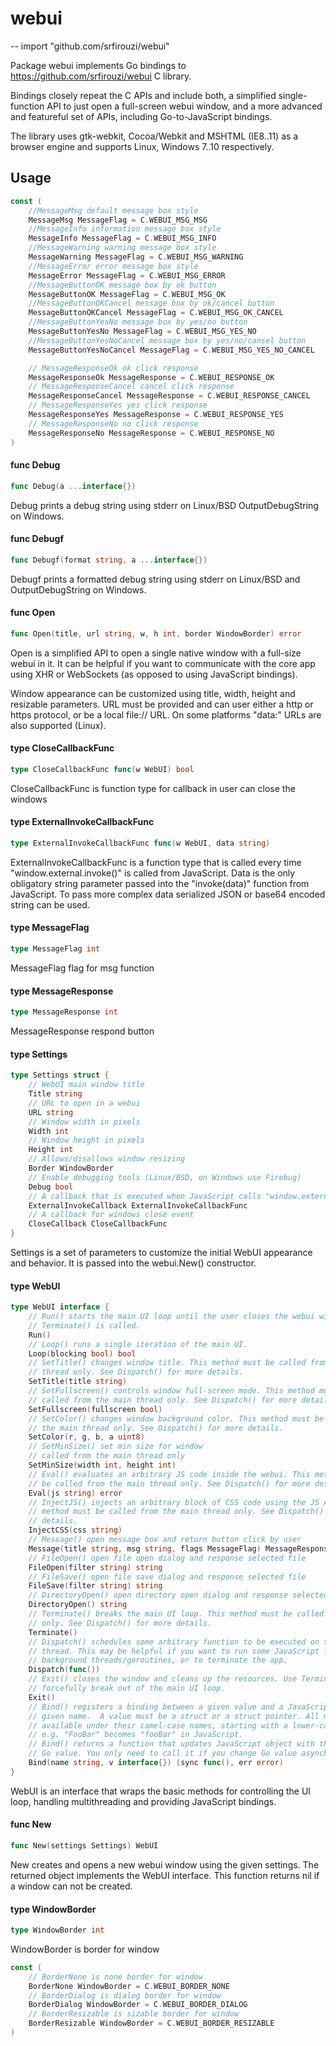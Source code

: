 # webui
--
    import "github.com/srfirouzi/webui"

Package webui implements Go bindings to https://github.com/srfirouzi/webui C
library.

Bindings closely repeat the C APIs and include both, a simplified
single-function API to just open a full-screen webui window, and a more advanced
and featureful set of APIs, including Go-to-JavaScript bindings.

The library uses gtk-webkit, Cocoa/Webkit and MSHTML (IE8..11) as a browser
engine and supports Linux, Windows 7..10 respectively.

## Usage

```go
const (
	//MessageMsg default message box style
	MessageMsg MessageFlag = C.WEBUI_MSG_MSG
	//MessageInfo information message box style
	MessageInfo MessageFlag = C.WEBUI_MSG_INFO
	//MessageWarning warning message box style
	MessageWarning MessageFlag = C.WEBUI_MSG_WARNING
	//MessageError error message box style
	MessageError MessageFlag = C.WEBUI_MSG_ERROR
	//MessageButtonOK message box by ok button
	MessageButtonOK MessageFlag = C.WEBUI_MSG_OK
	//MessageButtonOKCancel message box by ok/cancel button
	MessageButtonOKCancel MessageFlag = C.WEBUI_MSG_OK_CANCEL
	//MessageButtonYesNo message box by yes/no button
	MessageButtonYesNo MessageFlag = C.WEBUI_MSG_YES_NO
	//MessageButtonYesNoCancel message box by yes/no/cansel button
	MessageButtonYesNoCancel MessageFlag = C.WEBUI_MSG_YES_NO_CANCEL

	// MessageResponseOk ok click response
	MessageResponseOk MessageResponse = C.WEBUI_RESPONSE_OK
	// MessageResponseCancel cancel click response
	MessageResponseCancel MessageResponse = C.WEBUI_RESPONSE_CANCEL
	// MessageResponseYes yes click response
	MessageResponseYes MessageResponse = C.WEBUI_RESPONSE_YES
	// MessageResponseNo no click response
	MessageResponseNo MessageResponse = C.WEBUI_RESPONSE_NO
)
```

#### func  Debug

```go
func Debug(a ...interface{})
```
Debug prints a debug string using stderr on Linux/BSD OutputDebugString on
Windows.

#### func  Debugf

```go
func Debugf(format string, a ...interface{})
```
Debugf prints a formatted debug string using stderr on Linux/BSD and
OutputDebugString on Windows.

#### func  Open

```go
func Open(title, url string, w, h int, border WindowBorder) error
```
Open is a simplified API to open a single native window with a full-size webui
in it. It can be helpful if you want to communicate with the core app using XHR
or WebSockets (as opposed to using JavaScript bindings).

Window appearance can be customized using title, width, height and resizable
parameters. URL must be provided and can user either a http or https protocol,
or be a local file:// URL. On some platforms "data:" URLs are also supported
(Linux).

#### type CloseCallbackFunc

```go
type CloseCallbackFunc func(w WebUI) bool
```

CloseCallbackFunc is function type for callback in user can close the windows

#### type ExternalInvokeCallbackFunc

```go
type ExternalInvokeCallbackFunc func(w WebUI, data string)
```

ExternalInvokeCallbackFunc is a function type that is called every time
"window.external.invoke()" is called from JavaScript. Data is the only
obligatory string parameter passed into the "invoke(data)" function from
JavaScript. To pass more complex data serialized JSON or base64 encoded string
can be used.

#### type MessageFlag

```go
type MessageFlag int
```

MessageFlag flag for msg function

#### type MessageResponse

```go
type MessageResponse int
```

MessageResponse respond button

#### type Settings

```go
type Settings struct {
	// WebUI main window title
	Title string
	// URL to open in a webui
	URL string
	// Window width in pixels
	Width int
	// Window height in pixels
	Height int
	// Allows/disallows window resizing
	Border WindowBorder
	// Enable debugging tools (Linux/BSD, on Windows use Firebug)
	Debug bool
	// A callback that is executed when JavaScript calls "window.external.invoke()"
	ExternalInvokeCallback ExternalInvokeCallbackFunc
	// A callback for windows close event
	CloseCallback CloseCallbackFunc
}
```

Settings is a set of parameters to customize the initial WebUI appearance and
behavior. It is passed into the webui.New() constructor.

#### type WebUI

```go
type WebUI interface {
	// Run() starts the main UI loop until the user closes the webui window or
	// Terminate() is called.
	Run()
	// Loop() runs a single iteration of the main UI.
	Loop(blocking bool) bool
	// SetTitle() changes window title. This method must be called from the main
	// thread only. See Dispatch() for more details.
	SetTitle(title string)
	// SetFullscreen() controls window full-screen mode. This method must be
	// called from the main thread only. See Dispatch() for more details.
	SetFullscreen(fullscreen bool)
	// SetColor() changes window background color. This method must be called from
	// the main thread only. See Dispatch() for more details.
	SetColor(r, g, b, a uint8)
	// SetMinSize() set min size for window
	// called from the main thread only
	SetMinSize(width int, height int)
	// Eval() evaluates an arbitrary JS code inside the webui. This method must
	// be called from the main thread only. See Dispatch() for more details.
	Eval(js string) error
	// InjectJS() injects an arbitrary block of CSS code using the JS API. This
	// method must be called from the main thread only. See Dispatch() for more
	// details.
	InjectCSS(css string)
	// Message() open message box and return button click by user
	Message(title string, msg string, flags MessageFlag) MessageResponse
	// FileOpen() open file open dialog and response selected file
	FileOpen(filter string) string
	// FileSave() open file save dialog and response selected file
	FileSave(filter string) string
	// DirectoryOpen() open directory open dialog and response selected directory
	DirectoryOpen() string
	// Terminate() breaks the main UI loop. This method must be called from the main thread
	// only. See Dispatch() for more details.
	Terminate()
	// Dispatch() schedules some arbitrary function to be executed on the main UI
	// thread. This may be helpful if you want to run some JavaScript from
	// background threads/goroutines, or to terminate the app.
	Dispatch(func())
	// Exit() closes the window and cleans up the resources. Use Terminate() to
	// forcefully break out of the main UI loop.
	Exit()
	// Bind() registers a binding between a given value and a JavaScript object with the
	// given name.  A value must be a struct or a struct pointer. All methods are
	// available under their camel-case names, starting with a lower-case letter,
	// e.g. "FooBar" becomes "fooBar" in JavaScript.
	// Bind() returns a function that updates JavaScript object with the current
	// Go value. You only need to call it if you change Go value asynchronously.
	Bind(name string, v interface{}) (sync func(), err error)
}
```

WebUI is an interface that wraps the basic methods for controlling the UI loop,
handling multithreading and providing JavaScript bindings.

#### func  New

```go
func New(settings Settings) WebUI
```
New creates and opens a new webui window using the given settings. The returned
object implements the WebUI interface. This function returns nil if a window can
not be created.

#### type WindowBorder

```go
type WindowBorder int
```

WindowBorder is border for window

```go
const (
	// BorderNone is none border for window
	BorderNone WindowBorder = C.WEBUI_BORDER_NONE
	// BorderDialog is dialog border for window
	BorderDialog WindowBorder = C.WEBUI_BORDER_DIALOG
	// BorderResizable is sizable border for window
	BorderResizable WindowBorder = C.WEBUI_BORDER_RESIZABLE
)
```
